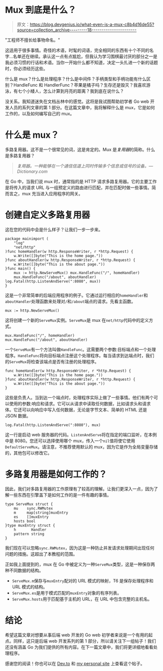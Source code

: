# Mux 到底是什么？

> 原文：<https://blog.devgenius.io/what-even-is-a-mux-c8b4d16de55?source=collection_archive---------18----------------------->

"工程师不擅长给事物命名。"

这适用于很多事情。奇怪的术语，时髦的词语，完全相同的东西有十个不同的名字…名单还在继续。承认这一点有点尴尬，但我认为学习围棋最讨厌的部分之一是我必须习惯的行话和术语。当你一开始什么都不知道，决定一头扎进一个新的话题时，你必须经历这些。

什么是 mux？什么是处理程序？什么是中间件？手柄类型和手柄功能有什么区别？HandleFunc 和 HandlerFunc？苹果是橘子吗？生存还是毁灭？我喜欢游泳，有七个小矮人，怎么计算到月亮的距离？我到底在说什么？

没关系。我知道迷失在文档丛林中的感觉。这将是我试图帮助初学者 Go web 开发人员的系列文章的第 1 部分。在这篇文章中，我将解释什么是 mux，它是如何工作的，以及如何编写自己的 mux。

# 什么是 mux？

多路复用器。这不是一个很常见的词，这是肯定的。Mux 是*复用器*的简称。什么是多路复用器？

> *复用器。一种能够在一个通信信道上同时传输多个信息或信号的设备。—Dictionary.com*

在 Go 中，当我们说 mux 时，通常指的是 HTTP 请求多路复用器。它的主要工作是将传入的请求 URL 与一组预定义的路由进行匹配，并在匹配时做一些事情。简而言之，mux 充当进入应用程序的网关。

# 创建自定义多路复用器

这在您的代码中会是什么样子？让我们一步一步来。

```
package mainimport (
    "log"
    "net/http"
)func homeHandler(w http.ResponseWriter, r *http.Request) {
    w.Write([]byte("This is the home page."))
}func aboutHandler(w http.ResponseWriter, r *http.Request) {
    w.Write([]byte("This is the about page."))
}func main() {
    mux := http.NewServeMux() mux.HandleFunc("/", homeHandler)
    mux.HandleFunc("/about", aboutHandler) log.Fatal(http.ListenAndServe(":8080", mux))
}
```

这是一个非常简单的后端应用程序的例子。它通过运行相应的`homeHandler`和`aboutHandler`处理函数来处理对`/`和`/about`端点的请求。先看主函数。

```
mux := http.NewServeMux()
```

这将创建一个新的`ServeMux`实例。`ServeMux`是 mux 在`net/http`代码中的定义方式。

```
mux.HandleFunc("/", homeHandler)
mux.HandleFunc("/about", aboutHandler)
```

一个`ServeMux`有一个方法叫做`HandleFunc`。这需要两个参数:目标端点和一个处理程序。`HandleFunc`将向目标端点注册这个处理程序。每当请求到达端点时，我们的`ServeMux`将检查该端点是否有注册的处理程序。

```
func homeHandler(w http.ResponseWriter, r *http.Request) {
    w.Write([]byte("This is the home page."))
}func aboutHandler(w http.ResponseWriter, r *http.Request) {
    w.Write([]byte("This is the about page."))
}
```

这些是负责人。当到达一个端点时，处理程序实际上做了一些事情。他们有两个可以使用的参数:响应和请求。它可以从请求中读取任何数据，比如请求头和请求体。它还可以向响应中写入任何数据，无论是字节文本、简单的 HTML 还是 JSON 数据。

```
log.Fatal(http.ListenAndServe(":8080"), mux)
```

这一行是启动 web 服务器的代码。`ListenAndServe`将在指定的端口监听，在本例中是 8080。您还可以选择使用哪个 mux，传入一个`nil`值将使它使用`DefaultServeMux`。请注意，不推荐使用默认的 mux，因为它是作为全局变量存储的，其他包可以修改它。

# 多路复用器是如何工作的？

因此，我们对多路复用器的工作原理有了较高的理解。让我们更深入一点，因为了解一些东西在引擎盖下是如何工作的是一件有趣的事情。

```
type ServeMux struct {
    mu    sync.RWMutex
    m     map[string]muxEntry
    es    []muxEntry
    hosts bool
}type muxEntry struct {
    h       Handler
    pattern string
}
```

我们现在可以忽略`sync.RWMutex`，因为这是一种防止并发请求处理期间出现任何问题的措施。这超出了本教程的范围。

正如我上面提到的，mux 在 Go 中被定义为一种`ServeMux`类型，这是一种保存两种不同数据的结构。

*   `ServeMux.m`保存与`muxEntry`配对的 URL 模式的映射，T6 是保存处理程序和 URL 模式的结构。
*   `ServeMux.es`是用于模式匹配的`muxEntry`对象的有序列表。
*   `ServeMux.hosts`用于匹配基于主机的 URL，在 URL 中包含完整的主机名。

# 结论

希望这篇文章对想要从事后端 web 开发的 Go web 初学者来说是一个有用的起点。同样，这只是后端 web 开发系列的第 1 部分，所以请关注下一组帖子！我们还没有涵盖 Go 为我们提供的所有内容。在下一篇文章中，我们将更详细地看看处理程序。

感谢您的阅读！你也可以在 [Dev.to](https://dev.to/jpoly1219/what-even-is-a-mux-4fng) 和 [my personal site](https://jpoly1219.github.io) 上查看这个帖子。